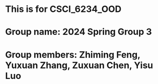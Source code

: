 # This is for CSCI_6234_OOD
# Group name: 2024 Spring Group 3 
# Group members: Zhiming Feng, Yuxuan Zhang, Zuxuan Chen, Yisu Luo
